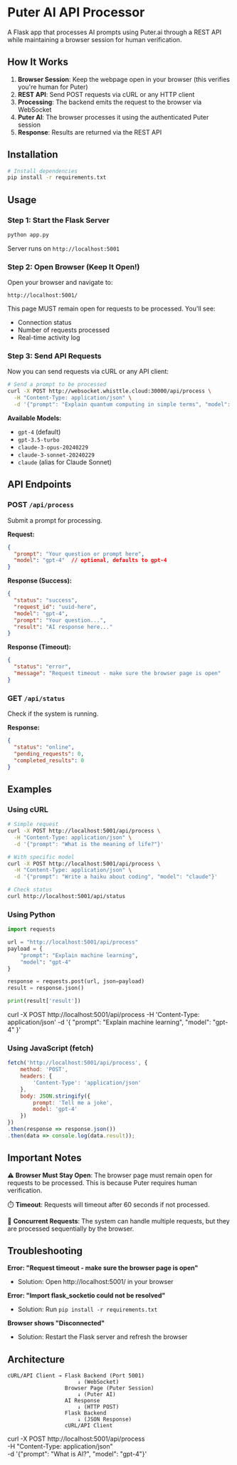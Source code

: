 # Puter AI API Processor

A Flask app that processes AI prompts using Puter.ai through a REST API while maintaining a browser session for human verification.

## How It Works

1. **Browser Session**: Keep the webpage open in your browser (this verifies you're human for Puter)
2. **REST API**: Send POST requests via cURL or any HTTP client
3. **Processing**: The backend emits the request to the browser via WebSocket
4. **Puter AI**: The browser processes it using the authenticated Puter session
5. **Response**: Results are returned via the REST API

## Installation

```bash
# Install dependencies
pip install -r requirements.txt
```

## Usage

### Step 1: Start the Flask Server

```bash
python app.py
```

Server runs on `http://localhost:5001`

### Step 2: Open Browser (Keep It Open!)

Open your browser and navigate to:
```
http://localhost:5001/
```

This page MUST remain open for requests to be processed. You'll see:
- Connection status
- Number of requests processed
- Real-time activity log

### Step 3: Send API Requests

Now you can send requests via cURL or any API client:

```bash
# Send a prompt to be processed
curl -X POST http://websocket.whisttle.cloud:30000/api/process \
  -H "Content-Type: application/json" \
  -d '{"prompt": "Explain quantum computing in simple terms", "model": "claude"}'
```

**Available Models:**
- `gpt-4` (default)
- `gpt-3.5-turbo`
- `claude-3-opus-20240229`
- `claude-3-sonnet-20240229`
- `claude` (alias for Claude Sonnet)

## API Endpoints

### POST `/api/process`

Submit a prompt for processing.

**Request:**
```json
{
  "prompt": "Your question or prompt here",
  "model": "gpt-4"  // optional, defaults to gpt-4
}
```

**Response (Success):**
```json
{
  "status": "success",
  "request_id": "uuid-here",
  "model": "gpt-4",
  "prompt": "Your question...",
  "result": "AI response here..."
}
```

**Response (Timeout):**
```json
{
  "status": "error",
  "message": "Request timeout - make sure the browser page is open"
}
```

### GET `/api/status`

Check if the system is running.

**Response:**
```json
{
  "status": "online",
  "pending_requests": 0,
  "completed_results": 0
}
```

## Examples

### Using cURL

```bash
# Simple request
curl -X POST http://localhost:5001/api/process \
  -H "Content-Type: application/json" \
  -d '{"prompt": "What is the meaning of life?"}'

# With specific model
curl -X POST http://localhost:5001/api/process \
  -H "Content-Type: application/json" \
  -d '{"prompt": "Write a haiku about coding", "model": "claude"}'

# Check status
curl http://localhost:5001/api/status
```

### Using Python

```python
import requests

url = "http://localhost:5001/api/process"
payload = {
    "prompt": "Explain machine learning",
    "model": "gpt-4"
}

response = requests.post(url, json=payload)
result = response.json()

print(result['result'])
```

curl -X POST http://localhost:5001/api/process
-H 'Content-Type: application/json' -d '{
    "prompt": "Explain machine learning",
    "model": "gpt-4"
}'
### Using JavaScript (fetch)

```javascript
fetch('http://localhost:5001/api/process', {
    method: 'POST',
    headers: {
        'Content-Type': 'application/json'
    },
    body: JSON.stringify({
        prompt: 'Tell me a joke',
        model: 'gpt-4'
    })
})
.then(response => response.json())
.then(data => console.log(data.result));
```

## Important Notes

⚠️ **Browser Must Stay Open**: The browser page must remain open for requests to be processed. This is because Puter requires human verification.

⏱️ **Timeout**: Requests will timeout after 60 seconds if not processed.

🔄 **Concurrent Requests**: The system can handle multiple requests, but they are processed sequentially by the browser.

## Troubleshooting

**Error: "Request timeout - make sure the browser page is open"**
- Solution: Open http://localhost:5001/ in your browser

**Error: "Import flask_socketio could not be resolved"**
- Solution: Run `pip install -r requirements.txt`

**Browser shows "Disconnected"**
- Solution: Restart the Flask server and refresh the browser

## Architecture

```
cURL/API Client → Flask Backend (Port 5001)
                      ↓ (WebSocket)
                  Browser Page (Puter Session)
                      ↓ (Puter AI)
                  AI Response
                      ↓ (HTTP POST)
                  Flask Backend
                      ↓ (JSON Response)
                  cURL/API Client
```


curl -X POST http://localhost:5001/api/process \
  -H "Content-Type: application/json" \
  -d '{"prompt": "What is AI?", "model": "gpt-4"}'